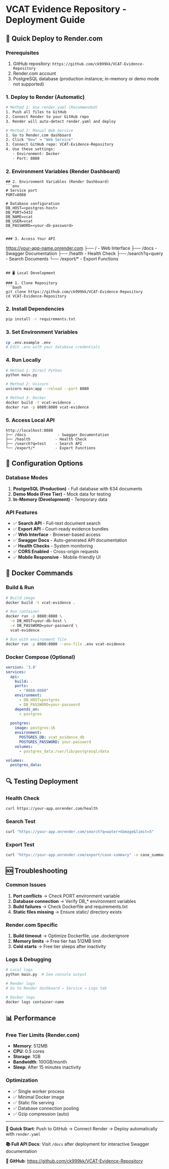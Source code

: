 # VCAT Evidence Repository - Deployment Guide

## 🚀 Quick Deploy to Render.com

### Prerequisites
1. GitHub repository: `https://github.com/ck999kk/VCAT-Evidence-Repository`
2. Render.com account
3. PostgreSQL database (production instance; in-memory or demo mode not supported)

### 1. Deploy to Render (Automatic)
```bash
# Method 1: Use render.yaml (Recommended)
1. Push all files to GitHub
2. Connect Render to your GitHub repo
3. Render will auto-detect render.yaml and deploy

# Method 2: Manual Web Service
1. Go to Render.com dashboard
2. Click "New" → "Web Service"
3. Connect GitHub repo: VCAT-Evidence-Repository
4. Use these settings:
   - Environment: Docker
   - Port: 8080
```

### 2. Environment Variables (Render Dashboard)
```env
## 2. Environment Variables (Render Dashboard)
```env
# Service port
PORT=8080

# Database configuration
DB_HOST=<postgres-host>
DB_PORT=5432
DB_NAME=vcat
DB_USER=vcat
DB_PASSWORD=<your-db-password>
``` 
```

### 3. Access Your API
```
https://your-app-name.onrender.com
├── /                    - Web Interface
├── /docs               - Swagger Documentation
├── /health            - Health Check
├── /search?q=query    - Search Documents
└── /export/*          - Export Functions
```

## 🖥️ Local Development

### 1. Clone Repository
```bash
git clone https://github.com/ck999kk/VCAT-Evidence-Repository
cd VCAT-Evidence-Repository
```

### 2. Install Dependencies
```bash
pip install -r requirements.txt
```

### 3. Set Environment Variables
```bash
cp .env.example .env
# Edit .env with your database credentials
```

### 4. Run Locally
```bash
# Method 1: Direct Python
python main.py

# Method 2: Uvicorn
uvicorn main:app --reload --port 8080

# Method 3: Docker
docker build -t vcat-evidence .
docker run -p 8080:8080 vcat-evidence
```

### 5. Access Local API
```
http://localhost:8080
├── /docs              - Swagger Documentation
├── /health           - Health Check
├── /search?q=test    - Search API
└── /export/*         - Export Functions
```

## 🔧 Configuration Options

### Database Modes
1. **PostgreSQL (Production)** - Full database with 634 documents
2. **Demo Mode (Free Tier)** - Mock data for testing
3. **In-Memory (Development)** - Temporary data

### API Features
- ✅ **Search API** - Full-text document search
- ✅ **Export API** - Court-ready evidence bundles
- ✅ **Web Interface** - Browser-based access
- ✅ **Swagger Docs** - Auto-generated API documentation
- ✅ **Health Checks** - System monitoring
- ✅ **CORS Enabled** - Cross-origin requests
- ✅ **Mobile Responsive** - Mobile-friendly UI

## 🐳 Docker Commands

### Build & Run
```bash
# Build image
docker build -t vcat-evidence .

# Run container
docker run -p 8080:8080 \
  -e DB_HOST=your-db-host \
  -e DB_PASSWORD=your-password \
  vcat-evidence

# Run with environment file
docker run -p 8080:8080 --env-file .env vcat-evidence
```

### Docker Compose (Optional)
```yaml
version: '3.8'
services:
  api:
    build: .
    ports:
      - "8080:8080"
    environment:
      - DB_HOST=postgres
      - DB_PASSWORD=your-password
    depends_on:
      - postgres
  
  postgres:
    image: postgres:16
    environment:
      POSTGRES_DB: vcat_evidence_db
      POSTGRES_PASSWORD: your-password
    volumes:
      - postgres_data:/var/lib/postgresql/data

volumes:
  postgres_data:
```

## 🔍 Testing Deployment

### Health Check
```bash
curl https://your-app.onrender.com/health
```

### Search Test
```bash
curl "https://your-app.onrender.com/search?q=water+damage&limit=5"
```

### Export Test
```bash
curl "https://your-app.onrender.com/export/case-summary" -o case_summary.html
```

## 🆘 Troubleshooting

### Common Issues
1. **Port conflicts** → Check PORT environment variable
2. **Database connection** → Verify DB_* environment variables
3. **Build failures** → Check Dockerfile and requirements.txt
4. **Static files missing** → Ensure static/ directory exists

### Render.com Specific
1. **Build timeout** → Optimize Dockerfile, use .dockerignore
2. **Memory limits** → Free tier has 512MB limit
3. **Cold starts** → Free tier sleeps after inactivity

### Logs & Debugging
```bash
# Local logs
python main.py  # See console output

# Render logs
# Go to Render dashboard → Service → Logs tab

# Docker logs
docker logs container-name
```

## 📊 Performance

### Free Tier Limits (Render.com)
- **Memory**: 512MB
- **CPU**: 0.5 cores
- **Storage**: 1GB
- **Bandwidth**: 100GB/month
- **Sleep**: After 15 minutes inactivity

### Optimization
- ✅ Single worker process
- ✅ Minimal Docker image
- ✅ Static file serving
- ✅ Database connection pooling
- ✅ Gzip compression (auto)

---

**🎯 Quick Start**: Push to GitHub → Connect Render → Deploy automatically with `render.yaml`

**📚 Full API Docs**: Visit `/docs` after deployment for interactive Swagger documentation

**🔗 GitHub**: https://github.com/ck999kk/VCAT-Evidence-Repository
